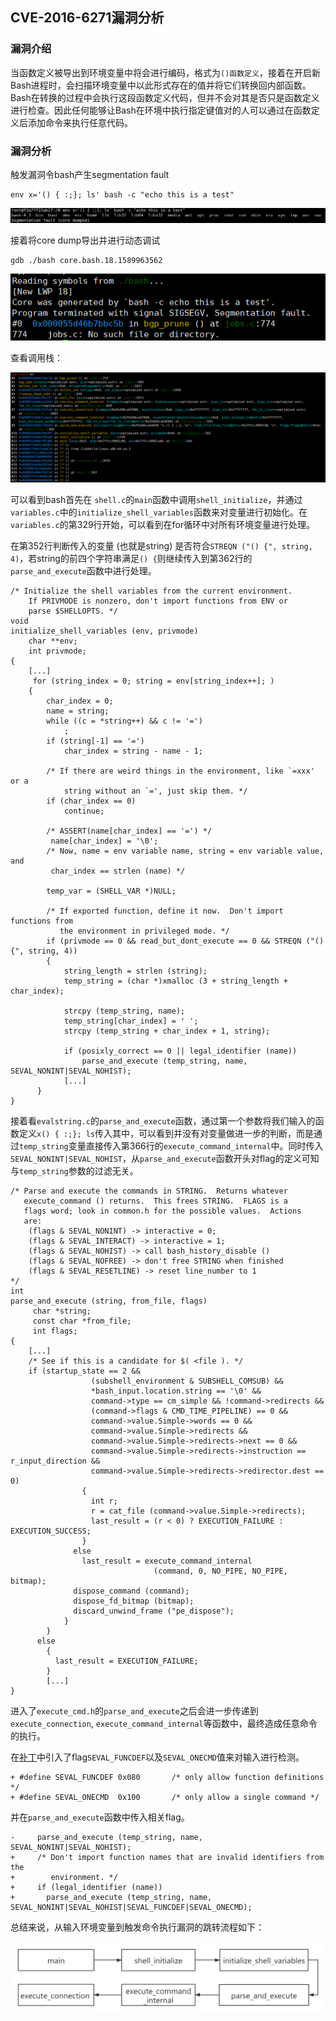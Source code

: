 ## CVE-2016-6271漏洞分析

### 漏洞介绍

当函数定义被导出到环境变量中将会进行编码，格式为`()函数定义`，接着在开启新Bash进程时，会扫描环境变量中以此形式存在的值并将它们转换回内部函数。Bash在转换的过程中会执行这段函数定义代码，但并不会对其是否只是函数定义进行检查。因此任何能够让Bash在环境中执行指定键值对的人可以通过在函数定义后添加命令来执行任意代码。

### 漏洞分析

触发漏洞令bash产生segmentation fault

```
env x='() { :;}; ls' bash -c "echo this is a test"
```

![](img/1.PNG)

接着将core dump导出并进行动态调试

```
gdb ./bash core.bash.18.1589963562
```

![](img/2.PNG)

查看调用栈：

![](img/3.PNG)

可以看到bash首先在 `shell.c`的`main`函数中调用`shell_initialize`，并通过`variables.c`中的`initialize_shell_variables`函数来对变量进行初始化。在`variables.c`的第329行开始，可以看到在for循环中对所有环境变量进行处理。

在第352行判断传入的变量 (也就是string) 是否符合`STREQN ("() {", string, 4)`，若string的前四个字符串满足`() {`则继续传入到第362行的`parse_and_execute`函数中进行处理。

```
/* Initialize the shell variables from the current environment.
    If PRIVMODE is nonzero, don't import functions from ENV or
    parse $SHELLOPTS. */
void
initialize_shell_variables (env, privmode)
    char **env;
    int privmode;
{
    [...]
     for (string_index = 0; string = env[string_index++]; )
    {
        char_index = 0; 
      	name = string;
      	while ((c = *string++) && c != '=') 
        	;    
      	if (string[-1] == '=') 
        	char_index = string - name - 1; 

      	/* If there are weird things in the environment, like `=xxx' or a
         	string without an `=', just skip them. */
      	if (char_index == 0)
        	continue;

      	/* ASSERT(name[char_index] == '=') */
     	 name[char_index] = '\0';
      	/* Now, name = env variable name, string = env variable value, and
         char_index == strlen (name) */

      	temp_var = (SHELL_VAR *)NULL;

        /* If exported function, define it now.  Don't import functions from
           the environment in privileged mode. */
        if (privmode == 0 && read_but_dont_execute == 0 && STREQN ("() {", string, 4))
        {
            string_length = strlen (string);
          	temp_string = (char *)xmalloc (3 + string_length + char_index);

          	strcpy (temp_string, name);
          	temp_string[char_index] = ' '; 
          	strcpy (temp_string + char_index + 1, string);

          	if (posixly_correct == 0 || legal_identifier (name))
            	parse_and_execute (temp_string, name, SEVAL_NONINT|SEVAL_NOHIST);
            [...]
      }
}
```

接着看`evalstring.c`的`parse_and_execute`函数，通过第一个参数将我们输入的函数定义`x() { :;}; ls`传入其中，可以看到并没有对变量做进一步的判断，而是通过`temp_string`变量直接传入第366行的`execute_command_internal`中。同时传入`SEVAL_NONINT|SEVAL_NOHIST`，从`parse_and_execute`函数开头对flag的定义可知与`temp_string`参数的过滤无关。

```
/* Parse and execute the commands in STRING.  Returns whatever
   execute_command () returns.  This frees STRING.  FLAGS is a
   flags word; look in common.h for the possible values.  Actions
   are:
    (flags & SEVAL_NONINT) -> interactive = 0;
    (flags & SEVAL_INTERACT) -> interactive = 1;
    (flags & SEVAL_NOHIST) -> call bash_history_disable ()
    (flags & SEVAL_NOFREE) -> don't free STRING when finished
    (flags & SEVAL_RESETLINE) -> reset line_number to 1
*/
int
parse_and_execute (string, from_file, flags)
     char *string;
     const char *from_file;
     int flags;
{
	[...]
	/* See if this is a candidate for $( <file ). */
	if (startup_state == 2 &&
                  (subshell_environment & SUBSHELL_COMSUB) &&
                  *bash_input.location.string == '\0' &&
                  command->type == cm_simple && !command->redirects &&
                  (command->flags & CMD_TIME_PIPELINE) == 0 &&
                  command->value.Simple->words == 0 &&
                  command->value.Simple->redirects &&
                  command->value.Simple->redirects->next == 0 &&
                  command->value.Simple->redirects->instruction == r_input_direction &&
                  command->value.Simple->redirects->redirector.dest == 0)
                {
                  int r;
                  r = cat_file (command->value.Simple->redirects);
                  last_result = (r < 0) ? EXECUTION_FAILURE : EXECUTION_SUCCESS;
                }
              else
                last_result = execute_command_internal
                                (command, 0, NO_PIPE, NO_PIPE, bitmap);
              dispose_command (command);
              dispose_fd_bitmap (bitmap);
              discard_unwind_frame ("pe_dispose");
            }
        }
      else
        {
          last_result = EXECUTION_FAILURE;
		}
		[...]
}         

```

进入了`execute_cmd.h`的`parse_and_execute`之后会进一步传递到`execute_connection`, `execute_command_internal`等函数中，最终造成任意命令的执行。

在[补丁](https://gist.github.com/drj11/e85ca2d7503f28ebfde8)中引入了flag`SEVAL_FUNCDEF`以及`SEVAL_ONECMD`值来对输入进行检测。

```
+ #define SEVAL_FUNCDEF 0x080       /* only allow function definitions */
+ #define SEVAL_ONECMD  0x100       /* only allow a single command */
```

并在`parse_and_execute`函数中传入相关flag。

```
-     parse_and_execute (temp_string, name, SEVAL_NONINT|SEVAL_NOHIST);
+     /* Don't import function names that are invalid identifiers from the
+        environment. */
+     if (legal_identifier (name))
+       parse_and_execute (temp_string, name, SEVAL_NONINT|SEVAL_NOHIST|SEVAL_FUNCDEF|SEVAL_ONECMD);
```

总结来说，从输入环境变量到触发命令执行漏洞的跳转流程如下：

![](img/4.png)


